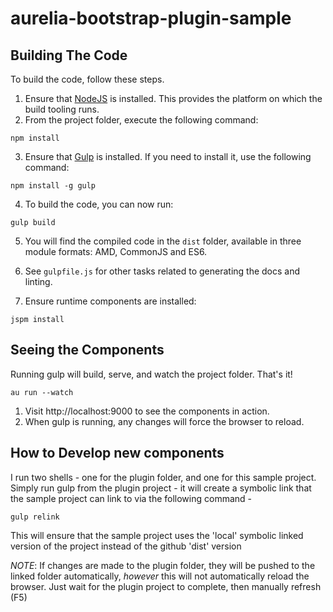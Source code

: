 # aurelia-bootstrap-plugin-sample

## Building The Code

To build the code, follow these steps.

1. Ensure that [NodeJS](http://nodejs.org/) is installed. This provides the platform on which the build tooling runs.
2. From the project folder, execute the following command:

  ```shell
  npm install
  ```
3. Ensure that [Gulp](http://gulpjs.com/) is installed. If you need to install it, use the following command:

  ```shell
  npm install -g gulp
  ```
4. To build the code, you can now run:

  ```shell
  gulp build
  ```
5. You will find the compiled code in the `dist` folder, available in three module formats: AMD, CommonJS and ES6.

6. See `gulpfile.js` for other tasks related to generating the docs and linting.

7. Ensure runtime components are installed:

  ```shell
  jspm install
  ```

## Seeing the Components

Running gulp will build, serve, and watch the project folder. That's it!

  ```shell
  au run --watch
  ```

1. Visit http://localhost:9000 to see the components in action.
2. When gulp is running, any changes will force the browser to reload.

## How to Develop new components

I run two shells - one for the plugin folder, and one for this sample project.
Simply run gulp from the plugin project - it will create a symbolic link that the sample project can link to via the following command -

  ```shell
  gulp relink
  ```

This will ensure that the sample project uses the 'local' symbolic linked version of the project instead of the github 'dist' version

*NOTE*: If changes are made to the plugin folder, they will be pushed to the linked folder automatically, *however* this will not automatically reload the browser.
Just wait for the plugin project to complete, then manually refresh (F5)